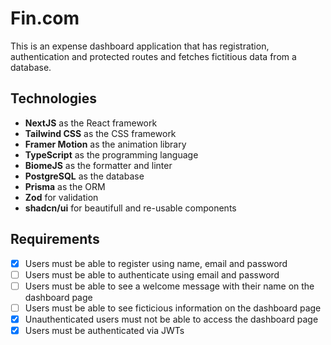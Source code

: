 # Fin.com

This is an expense dashboard application that has registration, authentication and protected routes and fetches fictitious data from a database.

## Technologies

- **NextJS** as the React framework
- **Tailwind CSS** as the CSS framework
- **Framer Motion** as the animation library
- **TypeScript** as the programming language
- **BiomeJS** as the formatter and linter
- **PostgreSQL** as the database
- **Prisma** as the ORM
- **Zod** for validation
- **shadcn/ui** for beautifull and re-usable components

## Requirements

- [x] Users must be able to register using name, email and password
- [ ] Users must be able to authenticate using email and password
- [ ] Users must be able to see a welcome message with their name on the dashboard page
- [ ] Users must be able to see ficticious information on the dashboard page
- [x] Unauthenticated users must not be able to access the dashboard page
- [x] Users must be authenticated via JWTs
